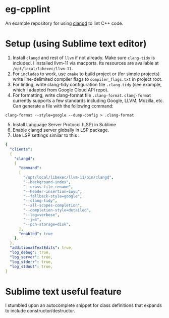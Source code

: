 # eg-cpplint
An example repository for using [clangd](https://clangd.llvm.org/) to lint C++ code.

# Setup (using Sublime text editor)
1. Install `clangd` and rest of `llvm` if not already. Make sure `clang-tidy` is included. I installed llvm-11 via macports. Its resources are available at `/opt/local/libexec/llvm-11`.
2. For `include`s to work, use `cmake` to build project or (for simple projects) write line-delimited compiler flags to `compiler_flags.txt` in project root.
3. For linting, write clang-tidy configuration file `.clang-tidy` (see example, which I adapted from Google Cloud API repo).
4. For formatting, write clang-format file `.clang-format`. `clang-format` currently supports a few standards including Google, LLVM, Mozilla, etc. Can generate a file with the following command:
```shell
clang-format --style=google --dump-config > .clang-format
```

5. Install Language Server Protocol (LSP) in Sublime
6. Enable clangd server globally in LSP package.
7. Use LSP settings similar to this :
```yaml
{
  "clients":
  {
    "clangd":
    {
      "command":
      [
        "/opt/local/libexec/llvm-11/bin/clangd",
        "--background-index",
        "--cross-file-rename",
        "--header-insertion=iwyu",
        "--fallback-style=google",
        "--clang-tidy",
        "--all-scopes-completion",
        "--completion-style=detailed",
        "--log=verbose",
        "--j=4",
        "--pch-storage=disk",
      ],
      "enabled": true
    },
  },
  "additionalTextEdits": true,
  "log_debug": true,
  "log_server": true,
  "log_stderr": true,
  "log_stdout": true,
}
```

# Sublime text useful feature
I stumbled upon an autocomplete snippet for class definitions that expands to include constructor/destructor.
